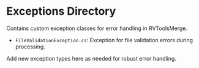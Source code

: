 # Exceptions Directory

Contains custom exception classes for error handling in RVToolsMerge.

-   `FileValidationException.cs`: Exception for file validation errors during processing.

Add new exception types here as needed for robust error handling.
